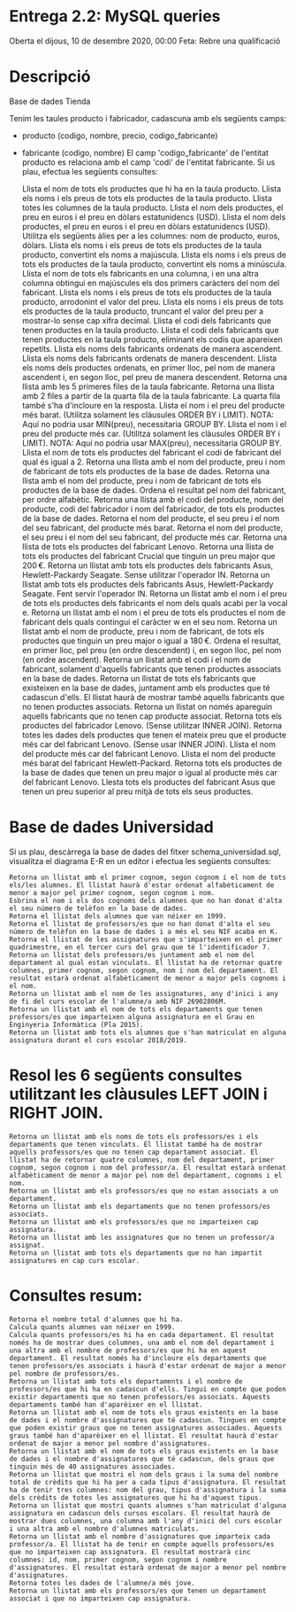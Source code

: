 # Entrega 2.2: MySQL queries

Oberta el dijous, 10 de desembre 2020, 00:00
Feta: Rebre una qualificació
#  Descripció

Base de dades Tienda

Tenim les taules producto i fabricador, cadascuna amb els següents camps:
- producto (codigo, nombre, precio, codigo_fabricante)
- fabricante (codigo, nombre)
El camp 'codigo_fabricante' de l'entitat producto es relaciona amb el camp 'codi' de l'entitat fabricante.
Si us plau, efectua les següents consultes:

    Llista el nom de tots els productes que hi ha en la taula producto.
    Llista els noms i els preus de tots els productes de la taula producto.
    Llista totes les columnes de la taula producto.
    Llista el nom dels productes, el preu en euros i el preu en dòlars estatunidencs (USD).
    Llista el nom dels productes, el preu en euros i el preu en dòlars estatunidencs (USD). Utilitza els següents àlies per a les columnes: nom de producto, euros, dòlars.
    Llista els noms i els preus de tots els productes de la taula producto, convertint els noms a majúscula.
    Llista els noms i els preus de tots els productes de la taula producto, convertint els noms a minúscula.
    Llista el nom de tots els fabricants en una columna, i en una altra columna obtingui en majúscules els dos primers caràcters del nom del fabricant.
    Llista els noms i els preus de tots els productes de la taula producto, arrodonint el valor del preu.
    Llista els noms i els preus de tots els productes de la taula producto, truncant el valor del preu per a mostrar-lo sense cap xifra decimal.
    Llista el codi dels fabricants que tenen productes en la taula producto.
    Llista el codi dels fabricants que tenen productes en la taula producto, eliminant els codis que apareixen repetits.
    Llista els noms dels fabricants ordenats de manera ascendent.
    Llista els noms dels fabricants ordenats de manera descendent.
    Llista els noms dels productes ordenats, en primer lloc, pel nom de manera ascendent i, en segon lloc, pel preu de manera descendent.
    Retorna una llista amb les 5 primeres files de la taula fabricante.
    Retorna una llista amb 2 files a partir de la quarta fila de la taula fabricante. La quarta fila també s'ha d'incloure en la resposta.
    Llista el nom i el preu del producte més barat. (Utilitza solament les clàusules ORDER BY i LIMIT). NOTA: Aquí no podria usar MIN(preu), necessitaria GROUP BY.
    Llista el nom i el preu del producte més car. (Utilitza solament les clàusules ORDER BY i LIMIT). NOTA: Aquí no podria usar MAX(preu), necessitaria GROUP BY.
    Llista el nom de tots els productes del fabricant el codi de fabricant del qual és igual a 2.
    Retorna una llista amb el nom del producte, preu i nom de fabricant de tots els productes de la base de dades.
    Retorna una llista amb el nom del producte, preu i nom de fabricant de tots els productes de la base de dades. Ordena el resultat pel nom del fabricant, per ordre alfabètic.
    Retorna una llista amb el codi del producte, nom del producte, codi del fabricador i nom del fabricador, de tots els productes de la base de dades.
    Retorna el nom del producte, el seu preu i el nom del seu fabricant, del producte més barat.
    Retorna el nom del producte, el seu preu i el nom del seu fabricant, del producte més car.
    Retorna una llista de tots els productes del fabricant Lenovo.
    Retorna una llista de tots els productes del fabricant Crucial que tinguin un preu major que 200 €.
    Retorna un llistat amb tots els productes dels fabricants Asus, Hewlett-Packardy Seagate. Sense utilitzar l'operador IN.
    Retorna un llistat amb tots els productes dels fabricants Asus, Hewlett-Packardy Seagate. Fent servir l'operador IN.
    Retorna un llistat amb el nom i el preu de tots els productes dels fabricants el nom dels quals acabi per la vocal e.
    Retorna un llistat amb el nom i el preu de tots els productes el nom de fabricant dels quals contingui el caràcter w en el seu nom.
    Retorna un llistat amb el nom de producte, preu i nom de fabricant, de tots els productes que tinguin un preu major o igual a 180 €. Ordena el resultat, en primer lloc, pel preu (en ordre descendent) i, en segon lloc, pel nom (en ordre ascendent).
    Retorna un llistat amb el codi i el nom de fabricant, solament d'aquells fabricants que tenen productes associats en la base de dades.
    Retorna un llistat de tots els fabricants que existeixen en la base de dades, juntament amb els productes que té cadascun d'ells. El llistat haurà de mostrar també aquells fabricants que no tenen productes associats.
    Retorna un llistat on només apareguin aquells fabricants que no tenen cap producte associat.
    Retorna tots els productes del fabricador Lenovo. (Sense utilitzar INNER JOIN).
    Retorna totes les dades dels productes que tenen el mateix preu que el producte més car del fabricant Lenovo. (Sense usar INNER JOIN).
    Llista el nom del producte més car del fabricant Lenovo.
    Llista el nom del producte més barat del fabricant Hewlett-Packard.
    Retorna tots els productes de la base de dades que tenen un preu major o igual al producte més car del fabricant Lenovo.
    Llesta tots els productes del fabricant Asus que tenen un preu superior al preu mitjà de tots els seus productes.

# Base de dades Universidad

Si us plau, descàrrega la base de dades del fitxer schema_universidad.sql, visualitza el diagrama E-R en un editor i efectua les següents consultes:

    Retorna un llistat amb el primer cognom, segon cognom i el nom de tots els/les alumnes. El llistat haurà d'estar ordenat alfabèticament de menor a major pel primer cognom, segon cognom i nom.
    Esbrina el nom i els dos cognoms dels alumnes que no han donat d'alta el seu número de telèfon en la base de dades.
    Retorna el llistat dels alumnes que van néixer en 1999.
    Retorna el llistat de professors/es que no han donat d'alta el seu número de telèfon en la base de dades i a més el seu NIF acaba en K.
    Retorna el llistat de les assignatures que s'imparteixen en el primer quadrimestre, en el tercer curs del grau que té l'identificador 7.
    Retorna un llistat dels professors/es juntament amb el nom del departament al qual estan vinculats. El llistat ha de retornar quatre columnes, primer cognom, segon cognom, nom i nom del departament. El resultat estarà ordenat alfabèticament de menor a major pels cognoms i el nom.
    Retorna un llistat amb el nom de les assignatures, any d'inici i any de fi del curs escolar de l'alumne/a amb NIF 26902806M.
    Retorna un llistat amb el nom de tots els departaments que tenen professors/es que imparteixen alguna assignatura en el Grau en Enginyeria Informàtica (Pla 2015).
    Retorna un llistat amb tots els alumnes que s'han matriculat en alguna assignatura durant el curs escolar 2018/2019.

# Resol les 6 següents consultes utilitzant les clàusules LEFT JOIN i RIGHT JOIN.

    Retorna un llistat amb els noms de tots els professors/es i els departaments que tenen vinculats. El llistat també ha de mostrar aquells professors/es que no tenen cap departament associat. El llistat ha de retornar quatre columnes, nom del departament, primer cognom, segon cognom i nom del professor/a. El resultat estarà ordenat alfabèticament de menor a major pel nom del departament, cognoms i el nom.
    Retorna un llistat amb els professors/es que no estan associats a un departament.
    Retorna un llistat amb els departaments que no tenen professors/es associats.
    Retorna un llistat amb els professors/es que no imparteixen cap assignatura.
    Retorna un llistat amb les assignatures que no tenen un professor/a assignat.
    Retorna un llistat amb tots els departaments que no han impartit assignatures en cap curs escolar.

# Consultes resum:

    Retorna el nombre total d'alumnes que hi ha.
    Calcula quants alumnes van néixer en 1999.
    Calcula quants professors/es hi ha en cada departament. El resultat només ha de mostrar dues columnes, una amb el nom del departament i una altra amb el nombre de professors/es que hi ha en aquest departament. El resultat només ha d'incloure els departaments que tenen professors/es associats i haurà d'estar ordenat de major a menor pel nombre de professors/es.
    Retorna un llistat amb tots els departaments i el nombre de professors/es que hi ha en cadascun d'ells. Tingui en compte que poden existir departaments que no tenen professors/es associats. Aquests departaments també han d'aparèixer en el llistat.
    Retorna un llistat amb el nom de tots els graus existents en la base de dades i el nombre d'assignatures que té cadascun. Tingues en compte que poden existir graus que no tenen assignatures associades. Aquests graus també han d'aparèixer en el llistat. El resultat haurà d'estar ordenat de major a menor pel nombre d'assignatures.
    Retorna un llistat amb el nom de tots els graus existents en la base de dades i el nombre d'assignatures que té cadascun, dels graus que tinguin més de 40 assignatures associades.
    Retorna un llistat que mostri el nom dels graus i la suma del nombre total de crèdits que hi ha per a cada tipus d'assignatura. El resultat ha de tenir tres columnes: nom del grau, tipus d'assignatura i la suma dels crèdits de totes les assignatures que hi ha d'aquest tipus.
    Retorna un llistat que mostri quants alumnes s'han matriculat d'alguna assignatura en cadascun dels cursos escolars. El resultat haurà de mostrar dues columnes, una columna amb l'any d'inici del curs escolar i una altra amb el nombre d'alumnes matriculats.
    Retorna un llistat amb el nombre d'assignatures que imparteix cada professor/a. El llistat ha de tenir en compte aquells professors/es que no imparteixen cap assignatura. El resultat mostrarà cinc columnes: id, nom, primer cognom, segon cognom i nombre d'assignatures. El resultat estarà ordenat de major a menor pel nombre d'assignatures.
    Retorna totes les dades de l'alumne/a més jove.
    Retorna un llistat amb els professors/es que tenen un departament associat i que no imparteixen cap assignatura.

